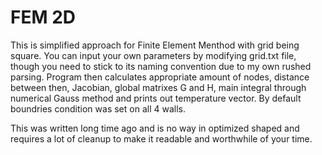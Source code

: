 # FEM 2D

  This is simplified approach for Finite Element Menthod with grid being square. You can input your own parameters by modifying grid.txt file, though you need to stick to its naming convention due to my own rushed parsing. Program then calculates appropriate amount of nodes, distance between then, Jacobian, global matrixes G and H, main integral through numerical Gauss method and prints out temperature vector. By default boundries condition was set on all 4 walls. 
  
  This was written long time ago and is no way in optimized shaped and requires a lot of cleanup to make it readable and worthwhile of your time.  
